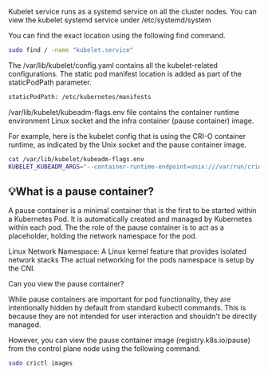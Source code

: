 Kubelet service runs as a systemd service on all the cluster nodes.
You can view the kubelet systemd service under /etc/systemd/system

You can find the exact location using the following find command.

```bash
sudo find / -name "kubelet.service"
```

The /var/lib/kubelet/config.yaml contains all the kubelet-related configurations. The static pod manifest location is added as part of the staticPodPath parameter.
```bash
staticPodPath: /etc/kubernetes/manifests
```

/var/lib/kubelet/kubeadm-flags.env file contains the container runtime environment Linux socket and the infra container (pause container) image.

For example, here is the kubelet config that is using the CRI-O container runtime, as indicated by the Unix socket and the pause container image.

```bash
cat /var/lib/kubelet/kubeadm-flags.env
KUBELET_KUBEADM_ARGS="--container-runtime-endpoint=unix:///var/run/crio/crio.sock --pod-infra-container-image=registry.k8s.io/pause:3.9"
```

## 💡What is a pause container?
A pause container is a minimal container that is the first to be started within a Kubernetes Pod. It is automatically created and managed by Kubernetes within each pod.
The the role of the pause container is to act as a placeholder, holding the network namespace for the pod.

Linux Network Namespace: A Linux kernel feature that provides isolated network stacks
The actual networking for the pods namespace is setup by the CNI.

Can you view the pause container?

While pause containers are important for pod functionality, they are intentionally hidden by default from standard kubectl commands. This is because they are not intended for user interaction and shouldn't be directly managed.

However, you can view the pause container image (registry.k8s.io/pause) from the control plane node using the following command.
```bash
sudo crictl images
```
